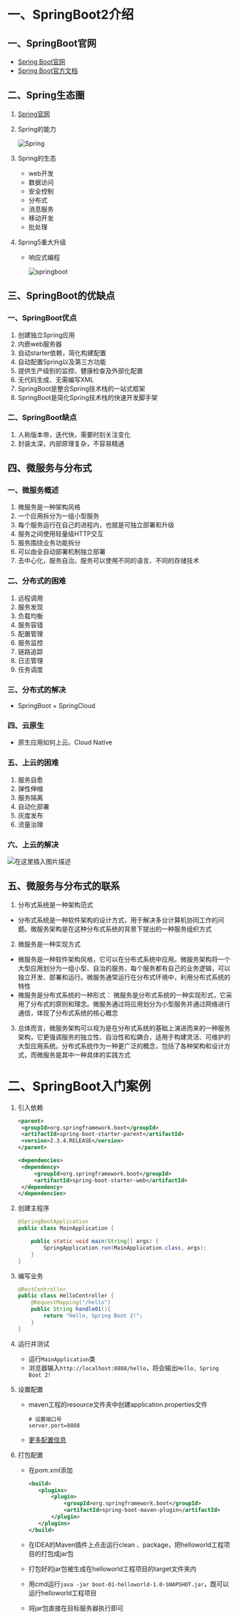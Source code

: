 # 一、SpringBoot2介绍

## 一、SpringBoot官网

- [Spring Boot官网](https://spring.io/projects/spring-boot)
- [Spring Boot官方文档](https://docs.spring.io/spring-boot/docs/)

## 二、Spring生态圈

1. [Spring官网](https://spring.io/)

2. Spring的能力

   ![Spring](../../../TyporaImage/springboot/20210205004146543.png)

3. Spring的生态

   - web开发
   - 数据访问
   - 安全控制
   - 分布式
   - 消息服务
   - 移动开发
   - 批处理

4. Spring5重大升级

   - 响应式编程

     ![springboot](../../../TyporaImage/20210205004250581.png)

## 三、SpringBoot的优缺点

### 一、SpringBoot优点

1. 创建独立Spring应用
2. 内嵌web服务器
3. 自动starter依赖，简化构建配置
4. 自动配置Spring以及第三方功能
5. 提供生产级别的监控、健康检查及外部化配置
6. 无代码生成、无需编写XML
7. SpringBoot是整合Spring技术栈的一站式框架
8. SpringBoot是简化Spring技术栈的快速开发脚手架

### 二、SpringBoot缺点

1. 人称版本帝，迭代快，需要时刻关注变化
2. 封装太深，内部原理复杂，不容易精通

## 四、微服务与分布式

### 一、微服务概述

1. 微服务是一种架构风格
2. 一个应用拆分为一组小型服务
3. 每个服务运行在自己的进程内，也就是可独立部署和升级
4. 服务之间使用轻量级HTTP交互
5. 服务围绕业务功能拆分
6. 可以由全自动部署机制独立部署
7. 去中心化，服务自治。服务可以使用不同的语言、不同的存储技术

### 二、分布式的困难

1. 远程调用
2. 服务发现
3. 负载均衡
4. 服务容错
5. 配置管理
6. 服务监控
7. 链路追踪
8. 日志管理
9. 任务调度

### 三、分布式的解决

- SpringBoot + SpringCloud

### 四、云原生

- 原生应用如何上云。Cloud Native

### 五、上云的困难

1. 服务自愈
2. 弹性伸缩
3. 服务隔离
4. 自动化部署
5. 灰度发布
6. 流量治理

### 六、上云的解决

![在这里插入图片描述](../../../TyporaImage/springboot/20210205004621290.png)

## 五、微服务与分布式的联系

1.  分布式系统是一种架构范式 
   - 分布式系统是一种软件架构的设计方式，用于解决多台计算机协同工作的问题。微服务架构是在这种分布式系统的背景下提出的一种服务组织方式 
2.  微服务是一种实现方式 
   - 微服务是一种软件架构风格，它可以在分布式系统中应用。微服务架构将一个大型应用划分为一组小型、自治的服务，每个服务都有自己的业务逻辑，可以独立开发、部署和运行。微服务通常运行在分布式环境中，利用分布式系统的特性 
   - 微服务是分布式系统的一种形式： 微服务是分布式系统的一种实现形式，它采用了分布式的原则和理念。微服务通过将应用划分为小型服务并通过网络进行通信，体现了分布式系统的核心概念 
3. 总体而言，微服务架构可以视为是在分布式系统的基础上演进而来的一种服务架构，它更强调服务的独立性、自治性和松耦合，适用于构建灵活、可维护的大型应用系统。分布式系统作为一种更广泛的概念，包括了各种架构和设计方式，而微服务是其中一种具体的实践方式 

# 二、SpringBoot入门案例

1. 引入依赖

   ```xml
   <parent>
   	<groupId>org.springframework.boot</groupId>
   	<artifactId>spring-boot-starter-parent</artifactId>
   	<version>2.3.4.RELEASE</version>
   </parent>
   
   <dependencies>
   	<dependency>
   		<groupId>org.springframework.boot</groupId>
   		<artifactId>spring-boot-starter-web</artifactId>
   	</dependency>
   </dependencies>
   ```

2. 创建主程序

   ```java
   @SpringBootApplication
   public class MainApplication {
   
       public static void main(String[] args) {
           SpringApplication.run(MainApplication.class, args);
       }
   }
   ```

3. 编写业务

   ```java
   @RestController
   public class HelloController {
       @RequestMapping("/hello")
       public String handle01(){
           return "Hello, Spring Boot 2!";
       }
   }
   ```

4. 运行并测试

   - 运行`MainApplication`类
   - 浏览器输入`http://localhost:8888/hello`，将会输出`Hello, Spring Boot 2!`

5. 设置配置

   - maven工程的resource文件夹中创建application.properties文件

     ```properties
     # 设置端口号
     server.port=8888
     ```

   - [更多配置信息](https://docs.spring.io/spring-boot/docs/2.3.7.RELEASE/reference/html/appendix-application-properties.html#common-application-properties-server)

6. 打包配置

   - 在pom.xml添加

     ```xml
     <build>
     	<plugins>
     		<plugin>
     			<groupId>org.springframework.boot</groupId>
     			<artifactId>spring-boot-maven-plugin</artifactId>
     		</plugin>
     	</plugins>
     </build>
     ```

   - 在IDEA的Maven插件上点击运行clean 、package，把helloworld工程项目的打包成jar包

   - 打包好的jar包被生成在helloworld工程项目的target文件夹内

   - 用cmd运行`java -jar boot-01-helloworld-1.0-SNAPSHOT.jar`，既可以运行helloworld工程项目

   - 将jar包直接在目标服务器执行即可



